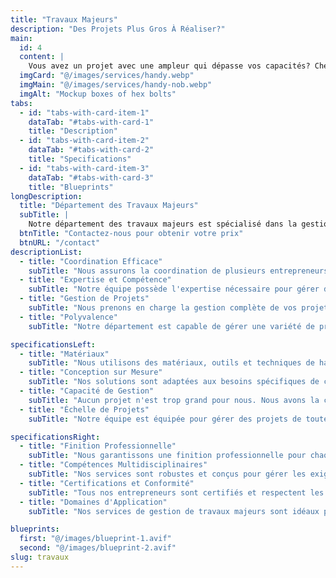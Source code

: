 ```yaml
---
title: "Travaux Majeurs"
description: "Des Projets Plus Gros À Réaliser?"
main:
  id: 4
  content: |
    Vous avez un projet avec une ampleur qui dépasse vos capacités? Chez Gestion Laucandrique, nous pouovons nous en occuper de manière professionnelle et compétente. Nous avons un département dédié à ce genre de projet, prêt à vous accompagner.
  imgCard: "@/images/services/handy.webp"
  imgMain: "@/images/services/handy-nob.webp"
  imgAlt: "Mockup boxes of hex bolts"
tabs:
  - id: "tabs-with-card-item-1"
    dataTab: "#tabs-with-card-1"
    title: "Description"
  - id: "tabs-with-card-item-2"
    dataTab: "#tabs-with-card-2"
    title: "Specifications"
  - id: "tabs-with-card-item-3"
    dataTab: "#tabs-with-card-3"
    title: "Blueprints"
longDescription:
  title: "Département des Travaux Majeurs"
  subTitle: |
    Notre département des travaux majeurs est spécialisé dans la gestion et la coordination de projets de grande envergure nécessitant l'intervention de multiples entrepreneurs de différents métiers. Que ce soit pour des rénovations complexes ou des constructions neuves, nous assurons une gestion fluide et efficace.
  btnTitle: "Contactez-nous pour obtenir votre prix"
  btnURL: "/contact"
descriptionList:
  - title: "Coordination Efficace"
    subTitle: "Nous assurons la coordination de plusieurs entrepreneurs spécialisés, garantissant une collaboration harmonieuse et des résultats optimaux pour vos projets de grande envergure."
  - title: "Expertise et Compétence"
    subTitle: "Notre équipe possède l'expertise nécessaire pour gérer des projets complexes, assurant des travaux de haute qualité et conformes aux normes."
  - title: "Gestion de Projets"
    subTitle: "Nous prenons en charge la gestion complète de vos projets, de la planification initiale à la réalisation finale, en veillant à ce que chaque étape soit réalisée avec précision et professionnalisme."
  - title: "Polyvalence"
    subTitle: "Notre département est capable de gérer une variété de projets, incluant des rénovations majeures, des constructions neuves et des travaux spécialisés, adaptés à vos besoins spécifiques."

specificationsLeft:
  - title: "Matériaux"
    subTitle: "Nous utilisons des matériaux, outils et techniques de haute qualité pour garantir des travaux de grande envergure durables et fiables."
  - title: "Conception sur Mesure"
    subTitle: "Nos solutions sont adaptées aux besoins spécifiques de chaque projet, assurant des travaux de construction et de rénovation efficaces et sur mesure."
  - title: "Capacité de Gestion"
    subTitle: "Aucun projet n'est trop grand pour nous. Nous avons la capacité de gérer plusieurs entrepreneurs et corps de métiers simultanément, assurant une coordination optimale."
  - title: "Échelle de Projets"
    subTitle: "Notre équipe est équipée pour gérer des projets de toute taille, des rénovations majeures aux nouvelles constructions, avec des services adaptables pour répondre à vos besoins."

specificationsRight:
  - title: "Finition Professionnelle"
    subTitle: "Nous garantissons une finition professionnelle pour chaque projet, améliorant l'esthétique et la durabilité de votre propriété."
  - title: "Compétences Multidisciplinaires"
    subTitle: "Nos services sont robustes et conçus pour gérer les exigences de tout projet majeur, garantissant sécurité et stabilité."
  - title: "Certifications et Conformité"
    subTitle: "Tous nos entrepreneurs sont certifiés et respectent les normes de l'industrie, offrant un service fiable et conforme aux réglementations."
  - title: "Domaines d'Application"
    subTitle: "Nos services de gestion de travaux majeurs sont idéaux pour une large gamme d'applications, de la rénovation complète aux nouvelles constructions."

blueprints:
  first: "@/images/blueprint-1.avif"
  second: "@/images/blueprint-2.avif"
slug: travaux    
---
```

